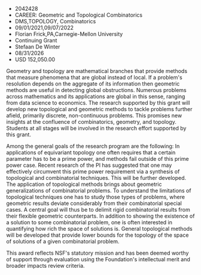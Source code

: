 
* 2042428
* CAREER: Geometric and Topological Combinatorics
* DMS,TOPOLOGY, Combinatorics
* 09/01/2021,09/07/2022
* Florian Frick,PA,Carnegie-Mellon University
* Continuing Grant
* Stefaan De Winter
* 08/31/2026
* USD 152,050.00

Geometry and topology are mathematical branches that provide methods that
measure phenomena that are global instead of local. If a problem's resolution
depends on the aggregate of its information then geometric methods are useful in
detecting global obstructions. Numerous problems across mathematics and its
applications are global in this sense, ranging from data science to economics.
The research supported by this grant will develop new topological and geometric
methods to tackle problems further afield, primarily discrete, non-continuous
problems. This promises new insights at the confluence of combinatorics,
geometry, and topology. Students at all stages will be involved in the research
effort supported by this grant.

Among the general goals of the research program are the following: In
applications of equivariant topology one often requires that a certain parameter
has to be a prime power, and methods fail outside of this prime power case.
Recent research of the PI has suggested that one may effectively circumvent this
prime power requirement via a synthesis of topological and combinatorial
techniques. This will be further developed. The application of topological
methods brings about geometric generalizations of combinatorial problems. To
understand the limitations of topological techniques one has to study those
types of problems, where geometric results deviate considerably from their
combinatorial special cases. A central goal will thus be to delimit rigid
combinatorial results from their flexible geometric counterparts. In addition to
showing the existence of a solution to some combinatorial problem, one is often
interested in quantifying how rich the space of solutions is. General
topological methods will be developed that provide lower bounds for the topology
of the space of solutions of a given combinatorial problem.

This award reflects NSF's statutory mission and has been deemed worthy of
support through evaluation using the Foundation's intellectual merit and broader
impacts review criteria.

